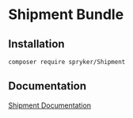 # Shipment Bundle

## Installation

```
composer require spryker/Shipment
```

## Documentation

[Shipment Documentation](https://spryker.github.io/shipment/index.html)




